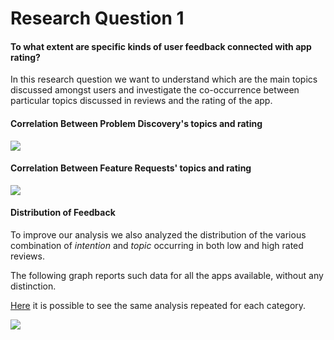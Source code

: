 # Research Question 1

#### To what extent are specific kinds of user feedback connected with app rating?

In this research question we want to understand which are the main topics discussed amongst users and investigate the co-occurrence between particular topics discussed in reviews and the rating of the app.

#### Correlation Between Problem Discovery's topics and rating

![](/assets/problem_discovery.png)

#### Correlation Between Feature Requests' topics and rating

![](/assets/feature_requests.png)

#### Distribution of Feedback

To improve our analysis we also analyzed the distribution of the various combination of _intention_ and _topic_ occurring in both low and high rated reviews. 

The following graph reports such data for all the apps available, without any distinction.

[Here](topic.md) it is possible to see the same analysis repeated for each category.

![](/assets/distribution/all.png)


